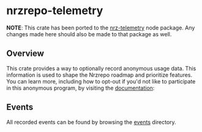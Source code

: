 # nrzrepo-telemetry

**NOTE**:
This crate has been ported to the [nrz-telemetry](https://github.com/khulnasoft/nrzrepo/blob/main/crates/nrzrepo-telemetry) node package.
Any changes made here should also be made to that package as well.

## Overview

This crate provides a way to optionally record anonymous usage data.
This information is used to shape the Nrzrepo roadmap and prioritize features. You can learn more, including how to opt-out if you'd not like to participate in this anonymous program, by visiting the [documentation](https://turbo.build/repo/docs/telemetry):

## Events

All recorded events can be found by browsing the [events](./src/events) directory.
